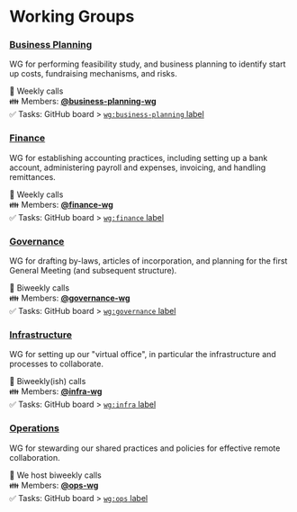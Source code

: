 # Working Groups 

### [Business Planning][biz-wg]

WG for performing feasibility study, and business planning to identify start up costs, fundraising mechanisms, and risks.

📅 Weekly calls  
👪 Members: [**@business-planning-wg**][t-biz]  
✅ Tasks: GitHub board > [`wg:business-planning` label][l-biz]  

### [Finance][fin-wg]

WG for establishing accounting practices, including setting up a bank account, administering payroll and expenses, invoicing, and handling remittances.

📅 Weekly calls   
👪 Members: [**@finance-wg**][t-fin]  
✅ Tasks: GitHub board > [`wg:finance` label][l-fin]  

### [Governance][gov-wg]

WG for drafting by-laws, articles of incorporation, and planning for the first General Meeting (and subsequent structure).

📅 Biweekly calls  
👪 Members: [**@governance-wg**][t-gov]  
✅ Tasks: GitHub board > [`wg:governance` label][l-gov]  

### [Infrastructure][inf-wg]

WG for setting up our "virtual office", in particular the infrastructure and processes to collaborate.

📅 Biweekly(ish) calls  
👪 Members: [**@infra-wg**][t-inf]  
✅ Tasks: GitHub board > [`wg:infra` label][l-inf]  

### [Operations][ops-wg]

WG for stewarding our shared practices and policies for effective remote collaboration.

📅 We host biweekly calls   
👪 Members: [**@ops-wg**][t-ops]  
✅ Tasks: GitHub board > [`wg:ops` label][l-ops]  

<!-- Links: Working Groups -->
[biz-wg]: https://link.hypha.coop/biz-wg
[fin-wg]: https://link.hypha.coop/fin-wg
[gov-wg]: https://link.hypha.coop/gov-wg
[ops-wg]: https://link.hypha.coop/ops-wg
[inf-wg]: https://link.hypha.coop/inf-wg

[l-biz]: https://github.com/orgs/hyphacoop/projects/2?card_filter_query=label:"wg:business-planning"
[l-fin]: https://github.com/orgs/hyphacoop/projects/2?card_filter_query=label:"wg:finance"
[l-gov]: https://github.com/orgs/hyphacoop/projects/2?card_filter_query=label:"wg:governance"
[l-ops]: https://github.com/orgs/hyphacoop/projects/2?card_filter_query=label:"wg:ops"
[l-inf]: https://github.com/orgs/hyphacoop/projects/2?card_filter_query=label:"wg:infra"

[t-biz]: https://github.com/orgs/hyphacoop/teams/business-planning-wg/members
[t-fin]: https://github.com/orgs/hyphacoop/teams/finance-wg/members
[t-gov]: https://github.com/orgs/hyphacoop/teams/governance-wg/members 
[t-ops]: https://github.com/orgs/hyphacoop/teams/ops-wg/members
[t-inf]: https://github.com/orgs/hyphacoop/teams/infra-wg/members
